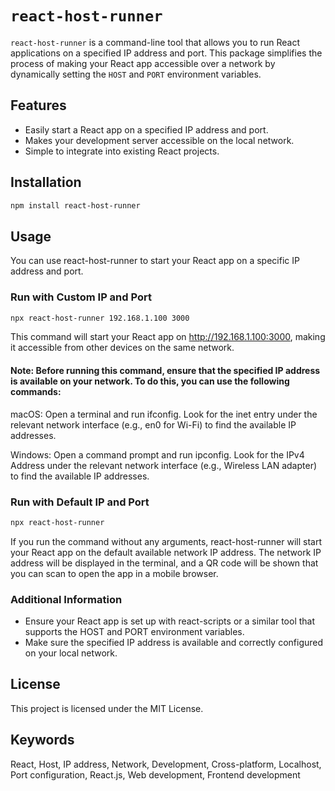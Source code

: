 # `react-host-runner`

`react-host-runner` is a command-line tool that allows you to run React applications on a specified IP address and port. This package simplifies the process of making your React app accessible over a network by dynamically setting the `HOST` and `PORT` environment variables.

## Features

- Easily start a React app on a specified IP address and port.
- Makes your development server accessible on the local network.
- Simple to integrate into existing React projects.

## Installation

```bash
npm install react-host-runner
```

## Usage

You can use react-host-runner to start your React app on a specific IP address and port.
### Run with Custom IP and Port

```bash
npx react-host-runner 192.168.1.100 3000
```
This command will start your React app on http://192.168.1.100:3000, making it accessible from other devices on the same network.

#### Note: Before running this command, ensure that the specified IP address is available on your network. To do this, you can use the following commands:

macOS: Open a terminal and run ifconfig. Look for the inet entry under the relevant network interface (e.g., en0 for Wi-Fi) to find the available IP addresses.

Windows: Open a command prompt and run ipconfig. Look for the IPv4 Address under the relevant network interface (e.g., Wireless LAN adapter) to find the available IP addresses.

### Run with Default IP and Port
```bash
npx react-host-runner 
```
If you run the command without any arguments, react-host-runner will start your React app on the default available network IP address. The network IP address will be displayed in the terminal, and a QR code will be shown that you can scan to open the app in a mobile browser.

### Additional Information

- Ensure your React app is set up with react-scripts or a similar tool that supports the HOST and PORT environment variables.
- Make sure the specified IP address is available and correctly configured on your local network.


## License

This project is licensed under the MIT License.

## Keywords

React, Host, IP address, Network, Development, Cross-platform, Localhost, Port configuration, React.js, Web development, Frontend development



